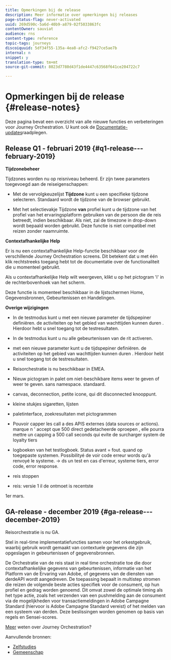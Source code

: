 ```yaml
---
title: Opmerkingen bij de release
description: Meer informatie over opmerkingen bij releases
page-status-flag: never-activated
uuid: 269d590c-5a6d-40b9-a879-02f5033863fc
contentOwner: sauviat
audience: rns
content-type: reference
topic-tags: journeys
discoiquuid: 5df34f55-135a-4ea8-afc2-f9427ce5ae7b
internal: n
snippet: y
translation-type: tm+mt
source-git-commit: 8023d7780d43f1de4447c63568f641ce204722c7

---
```



# Opmerkingen bij de release {#release-notes}

Deze pagina bevat een overzicht van alle nieuwe functies en verbeteringen voor Journey Orchestration.
U kunt ook de [Documentatie-updates](../release-notes/documentation-updates.md)raadplegen.

## Release Q1 - februari 2019 {#q1-release---february-2019}

**Tijdzonebeheer**

Tijdzones worden nu op reisniveau beheerd. Er zijn twee parameters toegevoegd aan de reiseigenschappen:

* Met de vervolgkeuzelijst **Tijdzone** kunt u een specifieke tijdzone selecteren. Standaard wordt de tijdzone van de browser gebruikt.

* Met het selectievakje Tijdzone **van** profiel kunt u de tijdzone van het profiel van het ervaringsplatform gebruiken van de persoon die de reis betreedt, indien beschikbaar. Als niet, zal de timezone in drop-down wordt bepaald worden gebruikt. Deze functie is niet compatibel met reizen zonder naamruimte.

**Contextafhankelijke Help**

Er is nu een contextafhankelijke Help-functie beschikbaar voor de verschillende Journey Orchestration screens. Dit betekent dat u met één klik rechtstreeks toegang hebt tot de documentatie over de functionaliteit die u momenteel gebruikt.

Als u contextafhankelijke Help wilt weergeven, klikt u op het pictogram &#39;i&#39; in de rechterbovenhoek van het scherm.

Deze functie is momenteel beschikbaar in de lijstschermen Home, Gegevensbronnen, Gebeurtenissen en Handelingen.

**Overige wijzigingen**

* In de testmodus kunt u met een nieuwe parameter de tijdspepiner definiëren.  de activiteiten op het gebied van wachttijden kunnen duren . Hierdoor hebt u snel toegang tot de testresultaten.

* In de testmodus kunt u nu alle gebeurtenissen van de rit activeren.


* met een nieuwe parameter kunt u de tijdspepiner definiëren.  de activiteiten op het gebied van wachttijden kunnen duren . Hierdoor hebt u snel toegang tot de testresultaten.

* Reisorchestratie is nu beschikbaar in EMEA.

* Nieuw pictogram in palet om niet-beschikbare items weer te geven of weer te geven. sans namespace. standaard.

* canvas, deconnection, petite icone, qui dit disconnected knooppunt.

* kleine stukjes sigaretten, lijsten

* paletinterface, zoekresultaten met pictogrammen

* Pouvoir capper les call a des APIS externes (data sources or actions). marque n &#39; accept que 500 direct gedetacheerde oproepen , elle pourra mettre un capping a 500 call seconds qui evite de surcharger system de loyalty tiers

* logboeken van het testlogboek. Status avant = fout. quand op toegepaste systemen. Possibilityé de voir code erreur words qu&#39;à renvoyé le systeme. -> ds un test en cas d&#39;erreur, systeme tiers, error code, error response.

* reis stoppen

* reis: versie 1 il de ontmoet is recentste

1er mars.


## GA-release - december 2019 {#ga-release---december-2019}

Reisorchestratie is nu GA.

Stel in real-time implementatiefuncties samen voor het orkestgebruik, waarbij gebruik wordt gemaakt van contextuele gegevens die zijn opgeslagen in gebeurtenissen of gegevensbronnen.

De Orchestratie van de reis staat in real time orchestratie toe die door contextafhankelijke gegevens van gebeurtenissen, informatie van het Platform van de Ervaring van Adobe, of gegevens van de diensten van derdeAPI wordt aangedreven. De toepassing bepaalt in multistep stromen die reizen de volgende beste acties specifiek voor de consument, op hun profiel en gedrag worden genoemd. Dit omvat zowel de optimale timing als het type actie, zoals het verzenden van een pushmelding aan de consument via de mogelijkheden voor transactiemeldingen in Adobe Campagne Standard (hiervoor is Adobe Campagne Standard vereist) of het melden van een systeem van derden. Deze beslissingen worden genomen op basis van regels en Sensei-scores.

[Meer](../action/working-with-adobe-campaign.md) weten over Journey Orchestration?

Aanvullende bronnen:

* [Zelfstudies](https://docs.adobe.com/content/help/en/platform-learn/tutorials/journey-orchestration/introduction.html)
* [Gemeenschap](https://www.adobe.com/go/journeyorchestrationcommunity)